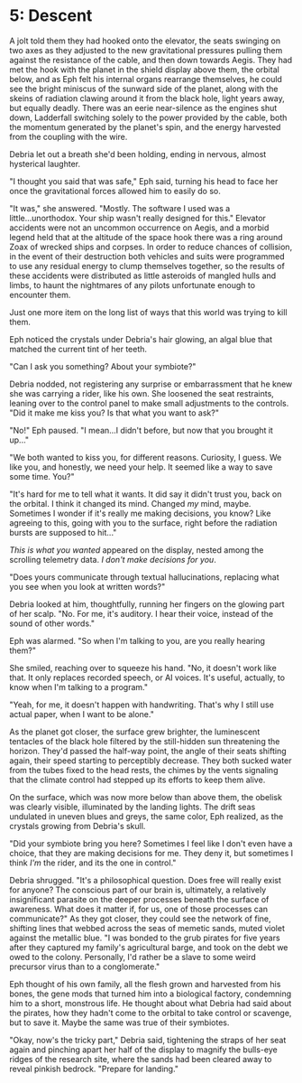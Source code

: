 # 5: Descent

A jolt told them they had hooked onto the elevator, the seats swinging on two axes as they adjusted to the new gravitational pressures pulling them against the resistance of the cable, and then down towards Aegis. They had met the hook with the planet in the shield display above them, the orbital below, and as Eph felt his internal organs rearrange themselves, he could see the bright miniscus of the sunward side of the planet, along with the skeins of radiation clawing around it from the black hole, light years away, but equally deadly. There was an eerie near-silence as the engines shut down, Ladderfall switching solely to the power provided by the cable, both the momentum generated by the planet's spin, and the energy harvested from the coupling with the wire.

Debria let out a breath she'd been holding, ending in nervous, almost hysterical laughter.

"I thought you said that was safe," Eph said, turning his head to face her once the gravitational forces allowed him to easily do so.

"It was," she answered. "Mostly. The software I used was a little...unorthodox. Your ship wasn't really designed for this." Elevator accidents were not an uncommon occurrence on Aegis, and a morbid legend held that at the altitude of the space hook there was a ring around Zoax of wrecked ships and corpses. In order to reduce chances of collision, in the event of their destruction both vehicles and suits were programmed to use any residual energy to clump themselves together, so the results of these accidents were distributed as little asteroids of mangled hulls and limbs, to haunt the nightmares of any pilots unfortunate enough to encounter them.

Just one more item on the long list of ways that this world was trying to kill them.

Eph noticed the crystals under Debria's hair glowing, an algal blue that matched the current tint of her teeth.

"Can I ask you something? About your symbiote?"

Debria nodded, not registering any surprise or embarrassment that he knew she was carrying a rider, like his own. She loosened the seat restraints, leaning over to the control panel to make small adjustments to the controls. "Did it make me kiss you? Is that what you want to ask?"

"No!" Eph paused. "I mean...I didn't before, but now that you brought it up..."

"We both wanted to kiss you, for different reasons. Curiosity, I guess. We like you, and honestly, we need your help. It seemed like a way to save some time. You?"

"It's hard for me to tell what it wants. It did say it didn't trust you, back on the orbital. I think it changed its mind. Changed *my* mind, maybe. Sometimes I wonder if it's really me making decisions, you know? Like agreeing to this, going with you to the surface, right before the radiation bursts are supposed to hit..."

*This is what you wanted* appeared on the display, nested among the scrolling telemetry data. *I don't make decisions for you*.

"Does yours communicate through textual hallucinations, replacing what you see when you look at written words?"

Debria looked at him, thoughtfully, running her fingers on the glowing part of her scalp. "No. For me, it's auditory. I hear their voice, instead of the sound of other words."

Eph was alarmed. "So when I'm talking to you, are you really hearing them?"

She smiled, reaching over to squeeze his hand. "No, it doesn't work like that. It only replaces recorded speech, or AI voices. It's useful, actually, to know when I'm talking to a program."

"Yeah, for me, it doesn't happen with handwriting. That's why I still use actual paper, when I want to be alone."

As the planet got closer, the surface grew brighter, the luminescent tentacles of the black hole filtered by the still-hidden sun threatening the horizon. They'd passed the half-way point, the angle of their seats shifting again, their speed starting to perceptibly decrease. They both sucked water from the tubes fixed to the head rests, the chimes by the vents signaling that the climate control had stepped up its efforts to keep them alive.

On the surface, which was now more below than above them, the obelisk was clearly visible, illuminated by the landing lights. The drift seas undulated in uneven blues and greys, the same color, Eph realized, as the crystals growing from Debria's skull.

"Did your symbiote bring you here? Sometimes I feel like I don't even have a choice, that they are making decisions for me. They deny it, but sometimes I think *I'm* the rider, and its the one in control."

Debria shrugged. "It's a philosophical question. Does free will really exist for anyone? The conscious part of our brain is, ultimately, a relatively insignificant parasite on the deeper processes beneath the surface of awareness. What does it matter if, for us, one of those processes can communicate?" As they got closer, they could see the network of fine, shifting lines that webbed across the seas of memetic sands, muted violet against the metallic blue. "I was bonded to the grub pirates for five years after they captured my family's agricultural barge, and took on the debt we owed to the colony. Personally, I'd rather be a slave to some weird precursor virus than to a conglomerate."

Eph thought of his own family, all the flesh grown and harvested from his bones, the gene mods that turned him into a biological factory, condemning him to a short, monstrous life. He thought about what Debria had said about the pirates, how they hadn't come to the orbital to take control or scavenge, but to save it. Maybe the same was true of their symbiotes.

"Okay, now's the tricky part," Debria said, tightening the straps of her seat again and pinching apart her half of the display to magnify the bulls-eye ridges of the research site, where the sands had been cleared away to reveal pinkish bedrock. "Prepare for landing."